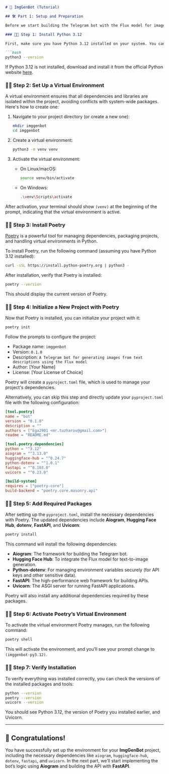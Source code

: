 ```markdown
# 📸 ImgGenBot (Tutorial)

## 🛠️ Part 1: Setup and Preparation

Before we start building the Telegram bot with the Flux model for image generation, we need to set up the development environment. This part of the tutorial will guide you through creating a Python virtual environment, installing `Poetry`, and adding the necessary packages for the project.

### 🧑‍💻 Step 1: Install Python 3.12

First, make sure you have Python 3.12 installed on your system. You can verify this by running the following command:

```bash
python3 --version
```

If Python 3.12 is not installed, download and install it from the official Python website [here](https://www.python.org/downloads/).

### 🧑‍💻 Step 2: Set Up a Virtual Environment

A virtual environment ensures that all dependencies and libraries are isolated within the project, avoiding conflicts with system-wide packages. Here's how to create one:

1. Navigate to your project directory (or create a new one):

   ```bash
   mkdir imggenbot
   cd imggenbot
   ```

2. Create a virtual environment:

   ```bash
   python3 -m venv venv
   ```

3. Activate the virtual environment:

   - On Linux/macOS:

     ```bash
     source venv/bin/activate
     ```

   - On Windows:

     ```bash
     .\venv\Scripts\activate
     ```

After activation, your terminal should show `(venv)` at the beginning of the prompt, indicating that the virtual environment is active.

### 🧑‍💻 Step 3: Install Poetry

[Poetry](https://python-poetry.org/) is a powerful tool for managing dependencies, packaging projects, and handling virtual environments in Python.

To install Poetry, run the following command (assuming you have Python 3.12 installed):

```bash
curl -sSL https://install.python-poetry.org | python3 -
```

After installation, verify that Poetry is installed:

```bash
poetry --version
```

This should display the current version of Poetry.

### 🧑‍💻 Step 4: Initialize a New Project with Poetry

Now that Poetry is installed, you can initialize your project with it:

```bash
poetry init
```

Follow the prompts to configure the project:

- Package name: `imggenbot`
- Version: `0.1.0`
- Description: `A Telegram bot for generating images from text descriptions using the Flux model`
- Author: [Your Name]
- License: [Your License of Choice]

Poetry will create a `pyproject.toml` file, which is used to manage your project's dependencies.

Alternatively, you can skip this step and directly update your `pyproject.toml` file with the following configuration:

```toml
[tool.poetry]
name = "bot"
version = "0.1.0"
description = ""
authors = ["Ega2901 <mr.tuzharov@gmail.com>"]
readme = "README.md"

[tool.poetry.dependencies]
python = "^3.12"
aiogram = "^3.13.0"
huggingface-hub = "^0.24.7"
python-dotenv = "^1.0.1"
fastapi = "^0.103.0"
uvicorn = "^0.23.0"

[build-system]
requires = ["poetry-core"]
build-backend = "poetry.core.masonry.api"
```

### 🧑‍💻 Step 5: Add Required Packages

After setting up the `pyproject.toml`, install the necessary dependencies with Poetry. The updated dependencies include **Aiogram**, **Hugging Face Hub**, **dotenv**, **FastAPI**, and **Uvicorn**:

```bash
poetry install
```

This command will install the following dependencies:

- **Aiogram**: The framework for building the Telegram bot.
- **Hugging Face Hub**: To integrate the Flux model for text-to-image generation.
- **Python-dotenv**: For managing environment variables securely (for API keys and other sensitive data).
- **FastAPI**: The high-performance web framework for building APIs.
- **Uvicorn**: The ASGI server for running FastAPI applications.

Poetry will also install any additional dependencies required by these packages.

### 🧑‍💻 Step 6: Activate Poetry’s Virtual Environment

To activate the virtual environment Poetry manages, run the following command:

```bash
poetry shell
```

This will activate the environment, and you’ll see your prompt change to `(imggenbot-py3.12)`.

### 🧑‍💻 Step 7: Verify Installation

To verify everything was installed correctly, you can check the versions of the installed packages and tools:

```bash
python --version
poetry --version
uvicorn --version
```

You should see Python 3.12, the version of Poetry you installed earlier, and Uvicorn.

---

## 🎉 Congratulations!

You have successfully set up the environment for your **ImgGenBot** project, including the necessary dependencies like `aiogram`, `huggingface-hub`, `dotenv`, `fastapi`, and `uvicorn`. In the next part, we’ll start implementing the bot’s logic using **Aiogram** and building the API with **FastAPI**.
```



